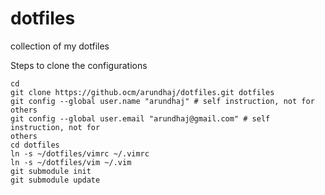 dotfiles
========

collection of my dotfiles

Steps to clone the configurations
```
cd
git clone https://github.ocm/arundhaj/dotfiles.git dotfiles
git config --global user.name "arundhaj" # self instruction, not for others
git config --global user.email "arundhaj@gmail.com" # self instruction, not for
others
cd dotfiles
ln -s ~/dotfiles/vimrc ~/.vimrc
ln -s ~/dotfiles/vim ~/.vim
git submodule init
git submodule update
```
